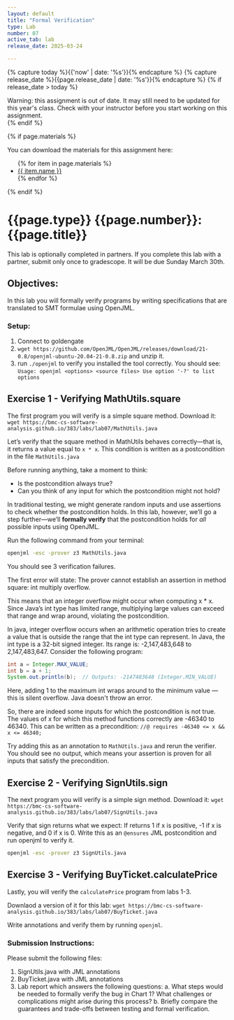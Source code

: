 ```yaml
---
layout: default
title: "Formal Verification"
type: Lab
number: 07
active_tab: lab
release_date: 2025-03-24

---
```


<!-- Check whether the assignment is ready to release -->
{% capture today %}{{'now' | date: '%s'}}{% endcapture %}
{% capture release_date %}{{page.release_date | date: '%s'}}{% endcapture %}
{% if release_date > today %} 
<div class="alert alert-danger">
Warning: this assignment is out of date.  It may still need to be updated for this year's class.  Check with your instructor before you start working on this assignment.
</div>
{% endif %}
<!-- End of check whether the assignment is up to date -->


<!-- Check whether the assignment is up to date -->
<!--{% capture this_year %}{{'now' | date: '%Y'}}{% endcapture %}
{% capture due_year %}{{page.due_date | date: '%Y'}}{% endcapture %}
{% if this_year != due_year %} 
<div class="alert alert-danger">
Warning: this assignment is out of date.  It may still need to be updated for this year's class.  Check with your instructor before you start working on this assignment.
</div>
{% endif %}-->
<!-- End of check whether the assignment is up to date -->



{% if page.materials %}
<div class="alert alert-info">
You can download the materials for this assignment here:
<ul>
{% for item in page.materials %}
<li><a href="{{item.url}}">{{ item.name }}</a></li>
{% endfor %}
</ul>

</div>
{% endif %}





{{page.type}} {{page.number}}: {{page.title}}
=============================================================

This lab is optionally completed in partners. If you complete this lab with a partner, submit only once to gradescope. It will be due Sunday March 30th. 

## Objectives:

In this lab you will formally verify programs by writing specifications that are translated to SMT formulae using OpenJML. 

### Setup:
1. Connect to goldengate
2. `wget https://github.com/OpenJML/OpenJML/releases/download/21-0.8/openjml-ubuntu-20.04-21-0.8.zip` and unzip it. 
3. run `./openjml` to verify you installed the tool correctly. You should see:
`Usage: openjml <options> <source files>
Use option '-?' to list options`

## Exercise 1 - Verifying MathUtils.square

The first program you will verify is a simple square method.
Download it: `wget https://bmc-cs-software-analysis.github.io/383/labs/lab07/MathUtils.java`

Let’s verify that the square method in MathUtils behaves correctly—that is, it returns a value equal to `x * x`. This condition is written as a postcondition in the file `MathUtils.java` 

Before running anything, take a moment to think:

- Is the postcondition always true?
- Can you think of any input for which the postcondition might not hold?

In traditional testing, we might generate random inputs and use assertions to check whether the postcondition holds. In this lab, however, we’ll go a step further—we’ll **formally verify** that the postcondition holds for *all* possible inputs using OpenJML.

Run the following command from your terminal:

```bash
openjml -esc -prover z3 MathUtils.java
```

You should see 3 verification failures.

The first error will state: The prover cannot establish an assertion in method square: int multiply overflow.

This means that an integer overflow might occur when computing x * x. Since Java’s int type has limited range, multiplying large values can exceed that range and wrap around, violating the postcondition.

In java, integer overflow occurs when an arithmetic operation tries to create a value that is outside the range that the int type can represent. In Java, the int type is a 32-bit signed integer. Its range is: -2,147,483,648 to 2,147,483,647. Consider the following program:

```java
int a = Integer.MAX_VALUE;
int b = a + 1;
System.out.println(b);  // Outputs: -2147483648 (Integer.MIN_VALUE)
```

Here, adding 1 to the maximum int wraps around to the minimum value — this is silent overflow. Java doesn't throw an error.

So, there are indeed some inputs for which the postcondition is not true. 
The values of x for which this method functions correctly are -46340 to 46340. This can be written as a precondition: `//@ requires -46340 <= x && x <= 46340;`

Try adding this as an annotation to `MathUtils.java` and rerun the verifier. You should see no output, which means your assertion is proven for all inputs that satisfy the precondition.


## Exercise 2 - Verifying SignUtils.sign

The next program you will verify is a simple sign method.
Download it: `wget https://bmc-cs-software-analysis.github.io/383/labs/lab07/SignUtils.java`

Verify that sign returns what we expect: If returns 1 if x is positive, -1 if x is negative, and 0 if x is 0. Write this as an `@ensures` JML postcondition and run openjml to verify it.

```bash
openjml -esc -prover z3 SignUtils.java
```

## Exercise 3 - Verifying BuyTicket.calculatePrice

Lastly, you will verify the `calculatePrice` program from labs 1-3. 

Downlaod a version of it for this lab: `wget https://bmc-cs-software-analysis.github.io/383/labs/lab07/BuyTicket.java`


Write annotations and verify them by running `openjml`.

### Submission Instructions:

Please submit the following files:

1. SignUtils.java with JML annotations
2. BuyTicket.java with JML annotations
3. Lab report which answers the following questions:
    a. What steps would be needed to formally verify the bug in Chart 1? What challenges or complications might arise during this process?
    b. Briefly compare the guarantees and trade-offs between testing and formal verification.

